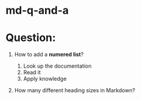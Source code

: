# md-q-and-a
# Question:
1. How to add a **numered list**?

	1. Look up the documentation
	2. Read it
	3. Apply knowledge

2. How many different heading sizes in Markdown?
